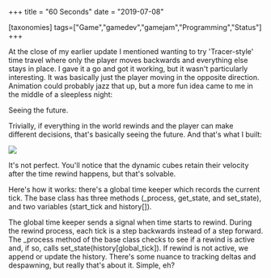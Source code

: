+++
title = "60 Seconds"
date = "2019-07-08"

[taxonomies]
tags=["Game","gamedev","gamejam","Programming","Status"]
+++

<!-- wp:paragraph -->

At the close of my earlier update I mentioned wanting to try 'Tracer-style' time travel where only the player moves backwards and everything else stays in place. I gave it a go and got it working, but it wasn't particularly interesting. It was basically just the player moving in the opposite direction. Animation could probably jazz that up, but a more fun idea came to me in the middle of a sleepless night:

<!-- /wp:paragraph -->

<!-- wp:paragraph -->

Seeing the future.

<!-- /wp:paragraph -->

<!-- wp:paragraph -->

Trivially, if everything in the world rewinds and the player can make different decisions, that's basically seeing the future. And that's what I built:

<!-- /wp:paragraph -->

<!-- wp:image {"id":1191} -->

![](./img/wp-content-uploads-Peek-2019-07-05-20-57.gif)

<!-- /wp:image -->

<!-- wp:paragraph -->

It's not perfect. You'll notice that the dynamic cubes retain their velocity after the time rewind happens, but that's solvable.

<!-- /wp:paragraph -->

<!-- wp:paragraph -->

Here's how it works: there's a global time keeper which records the current tick. The base class has three methods (\_process, get_state, and set_state), and two variables (start_tick and history\[]).

<!-- /wp:paragraph -->

<!-- wp:paragraph -->

The global time keeper sends a signal when time starts to rewind. During the rewind process, each tick is a step backwards instead of a step forward. The \_process method of the base class checks to see if a rewind is active and, if so, calls set_state(history\[global_tick]). If rewind is not active, we append or update the history. There's some nuance to tracking deltas and despawning, but really that's about it. Simple, eh?

<!-- /wp:paragraph -->

<!-- wp:paragraph -->

<!-- /wp:paragraph -->
